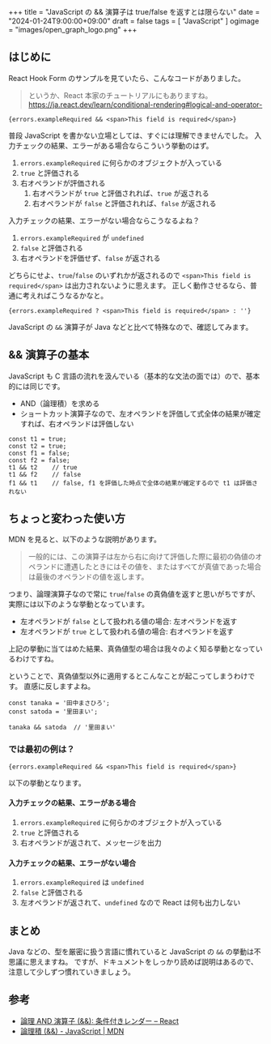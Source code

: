 +++
title = "JavaScript の && 演算子は true/false を返すとは限らない"
date = "2024-01-24T9:00:00+09:00"
draft = false
tags = [ "JavaScript" ]
ogimage = "images/open_graph_logo.png"
+++

## はじめに
React Hook Form のサンプルを見ていたら、こんなコードがありました。

> というか、React 本家のチュートリアルにもありますね。
> https://ja.react.dev/learn/conditional-rendering#logical-and-operator-

```react:エラーがあれば&&の右を出力
{errors.exampleRequired && <span>This field is required</span>}
```

普段 JavaScript を書かない立場としては、すぐには理解できませんでした。
入力チェックの結果、エラーがある場合ならこういう挙動のはず。
1. `errors.exampleRequired` に何らかのオブジェクトが入っている
1. `true` と評価される
1. 右オペランドが評価される
    1. 右オペランドが `true` と評価されれば、`true` が返される
    1. 右オペランドが `false` と評価されれば、`false` が返される

入力チェックの結果、エラーがない場合ならこうなるよね？
1. `errors.exampleRequired` が `undefined`
1. `false` と評価される
1. 右オペランドを評価せず、`false` が返される

どちらにせよ、`true`/`false` のいずれかが返されるので `<span>This field is required</span>` は出力されないように思えます。
正しく動作させるなら、普通に考えればこうなるかなと。

```react:条件演算子を使うよね
{errors.exampleRequired ? <span>This field is required</span> : ''}
```

JavaScript の `&&` 演算子が Java などと比べて特殊なので、確認してみます。

## && 演算子の基本
JavaScript も C 言語の流れを汲んでいる（基本的な文法の面では）ので、基本的には同じです。

- AND（論理積）を求める
- ショートカット演算子なので、左オペランドを評価して式全体の結果が確定すれば、右オペランドは評価しない

```javascript:論理積を求める
const t1 = true;
const t2 = true;
const f1 = false;
const f2 = false;
t1 && t2    // true
t1 && f2    // false
f1 && t1    // false, f1 を評価した時点で全体の結果が確定するので t1 は評価されない
```

## ちょっと変わった使い方
MDN を見ると、以下のような説明があります。

> 一般的には、この演算子は左から右に向けて評価した際に最初の偽値のオペランドに遭遇したときにはその値を、またはすべてが真値であった場合は最後のオペランドの値を返します。

つまり、論理演算子なので常に `true`/`false` の真偽値を返すと思いがちですが、実際には以下のような挙動となっています。
- 左オペランドが `false` として扱われる値の場合: 左オペランドを返す
- 左オペランドが `true` として扱われる値の場合: 右オペランドを返す

上記の挙動に当てはめた結果、真偽値型の場合は我々のよく知る挙動となっているわけですね。

ということで、真偽値型以外に適用するとこんなことが起こってしまうわけです。
直感に反しますよね。

```javascript:田中さん AND 里田さん -> 里田さん
const tanaka = '田中まさひろ';
const satoda = '里田まい';

tanaka && satoda  // '里田まい'
```

### では最初の例は？
```react:エラーがあれば&&の右を出力
{errors.exampleRequired && <span>This field is required</span>}
```

以下の挙動となります。

#### 入力チェックの結果、エラーがある場合
1. `errors.exampleRequired` に何らかのオブジェクトが入っている
1. `true` と評価される
1. 右オペランドが返されて、メッセージを出力

#### 入力チェックの結果、エラーがない場合
1. `errors.exampleRequired` は `undefined`
1.  `false` と評価される
1.  左オペランドが返されて、`undefined` なので React は何も出力しない

## まとめ
Java などの、型を厳密に扱う言語に慣れていると JavaScript の `&&` の挙動は不思議に思えますね。
ですが、ドキュメントをしっかり読めば説明はあるので、注意して少しずつ慣れていきましょう。

## 参考
- [論理 AND 演算子 (&&): 条件付きレンダー – React](https://ja.react.dev/learn/conditional-rendering#logical-and-operator-)
- [論理積 (&&) - JavaScript | MDN](https://developer.mozilla.org/ja/docs/Web/JavaScript/Reference/Operators/Logical_AND)
